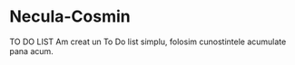 # Necula-Cosmin
TO DO LIST
Am creat un To Do list simplu, folosim cunostintele acumulate pana acum.
